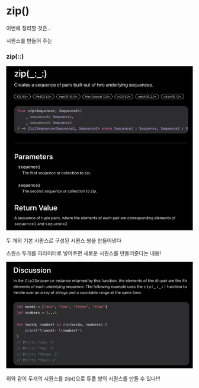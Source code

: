 # zip()

이번에 정리할 것은..

시퀀스를 만들어 주는

### **zip(_:_:)**

![스크린샷 2024-03-11 오후 7.54.45.png](zip()%20103a317d0199802cb905cd396cbc0177/%25E1%2584%2589%25E1%2585%25B3%25E1%2584%258F%25E1%2585%25B3%25E1%2584%2585%25E1%2585%25B5%25E1%2586%25AB%25E1%2584%2589%25E1%2585%25A3%25E1%2586%25BA_2024-03-11_%25E1%2584%258B%25E1%2585%25A9%25E1%2584%2592%25E1%2585%25AE_7.54.45.png)

두 개의 기본 시퀀스로 구성된 시퀀스 쌍을 만들어낸다

스퀀스 두개를 파라미터로 넣어주면 새로운 시퀀스를 만들어준다는 내용!

![스크린샷 2024-03-11 오후 7.56.38.png](zip()%20103a317d0199802cb905cd396cbc0177/%25E1%2584%2589%25E1%2585%25B3%25E1%2584%258F%25E1%2585%25B3%25E1%2584%2585%25E1%2585%25B5%25E1%2586%25AB%25E1%2584%2589%25E1%2585%25A3%25E1%2586%25BA_2024-03-11_%25E1%2584%258B%25E1%2585%25A9%25E1%2584%2592%25E1%2585%25AE_7.56.38.png)

위와 같이 두개의 시퀀스를 zip()으로 튜플 쌍의 시퀀스를 만들 수 있다!!!